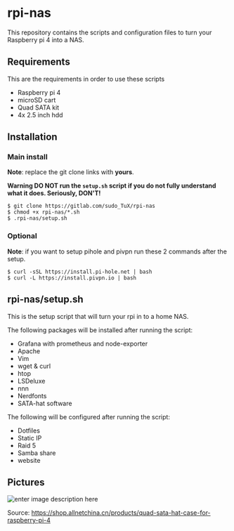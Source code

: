 # rpi-nas
This repository contains the scripts and configuration files to turn your Raspberry pi 4 into a NAS.

## Requirements
This are the requirements in order to use these scripts

- Raspberry pi 4
- microSD cart
- Quad SATA kit
- 4x 2.5 inch hdd 

## Installation

### Main install
**Note**: replace the git clone links with **yours**.

**Warning DO NOT run the `setup.sh` script if you do not fully understand what it does. Seriously, DON'T!**

```
$ git clone https://gitlab.com/sudo_TuX/rpi-nas
$ chmod +x rpi-nas/*.sh
$ .rpi-nas/setup.sh
```

### Optional
**Note**: if you want to setup pihole and pivpn run these 2 commands after the setup.

```
$ curl -sSL https://install.pi-hole.net | bash
$ curl -L https://install.pivpn.io | bash
```

## rpi-nas/setup.sh
This is the setup script that will turn your rpi in to a home NAS.

The following packages will be installed after running the script:
- Grafana with prometheus and node-exporter
- Apache
- Vim
- wget & curl
- htop
- LSDeluxe
- nnn
- Nerdfonts
- SATA-hat software

The following will be configured after running the script:
- Dotfiles
- Static IP
- Raid 5
- Samba share
- website
	
## Pictures
![enter image description here](https://cdn.shopify.com/s/files/1/0021/1497/7894/products/20200316_170115_grande.jpg?v=1600062159)

Source: https://shop.allnetchina.cn/products/quad-sata-hat-case-for-raspberry-pi-4
